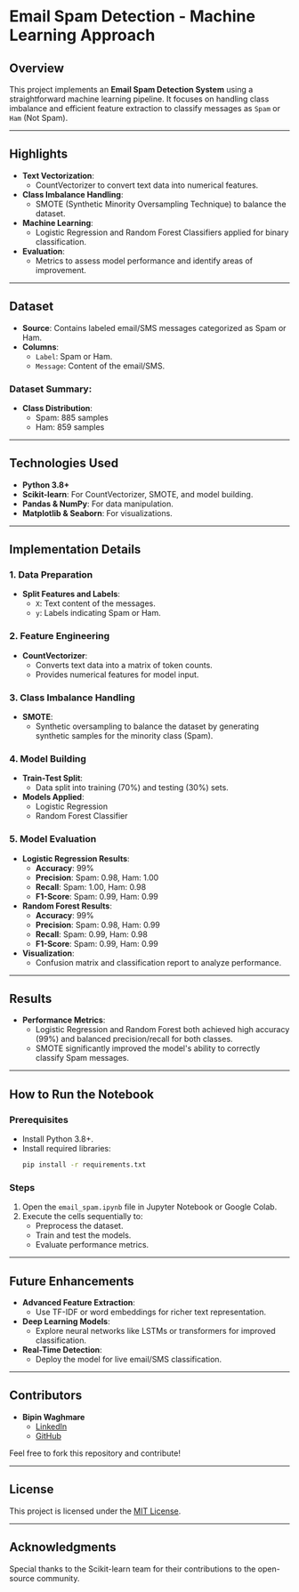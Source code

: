 # Email Spam Detection - Machine Learning Approach

## Overview

This project implements an **Email Spam Detection System** using a straightforward machine learning pipeline. It focuses on handling class imbalance and efficient feature extraction to classify messages as `Spam` or `Ham` (Not Spam).

---

## Highlights

- **Text Vectorization**:
  - CountVectorizer to convert text data into numerical features.
- **Class Imbalance Handling**:
  - SMOTE (Synthetic Minority Oversampling Technique) to balance the dataset.
- **Machine Learning**:
  - Logistic Regression and Random Forest Classifiers applied for binary classification.
- **Evaluation**:
  - Metrics to assess model performance and identify areas of improvement.

---

## Dataset

- **Source**: Contains labeled email/SMS messages categorized as Spam or Ham.
- **Columns**:
  - `Label`: Spam or Ham.
  - `Message`: Content of the email/SMS.

### Dataset Summary:
- **Class Distribution**:
  - Spam: 885 samples
  - Ham: 859 samples

---

## Technologies Used

- **Python 3.8+**
- **Scikit-learn**: For CountVectorizer, SMOTE, and model building.
- **Pandas & NumPy**: For data manipulation.
- **Matplotlib & Seaborn**: For visualizations.

---

## Implementation Details

### 1. Data Preparation
- **Split Features and Labels**:
  - `X`: Text content of the messages.
  - `y`: Labels indicating Spam or Ham.

### 2. Feature Engineering
- **CountVectorizer**:
  - Converts text data into a matrix of token counts.
  - Provides numerical features for model input.

### 3. Class Imbalance Handling
- **SMOTE**:
  - Synthetic oversampling to balance the dataset by generating synthetic samples for the minority class (Spam).

### 4. Model Building
- **Train-Test Split**:
  - Data split into training (70%) and testing (30%) sets.
- **Models Applied**:
  - Logistic Regression
  - Random Forest Classifier

### 5. Model Evaluation
- **Logistic Regression Results**:
  - **Accuracy**: 99%
  - **Precision**: Spam: 0.98, Ham: 1.00
  - **Recall**: Spam: 1.00, Ham: 0.98
  - **F1-Score**: Spam: 0.99, Ham: 0.99
- **Random Forest Results**:
  - **Accuracy**: 99%
  - **Precision**: Spam: 0.98, Ham: 0.99
  - **Recall**: Spam: 0.99, Ham: 0.98
  - **F1-Score**: Spam: 0.99, Ham: 0.99
- **Visualization**:
  - Confusion matrix and classification report to analyze performance.

---

## Results

- **Performance Metrics**:
  - Logistic Regression and Random Forest both achieved high accuracy (99%) and balanced precision/recall for both classes.
  - SMOTE significantly improved the model's ability to correctly classify Spam messages.

---

## How to Run the Notebook

### Prerequisites
- Install Python 3.8+.
- Install required libraries:
  ```bash
  pip install -r requirements.txt
  ```

### Steps
1. Open the `email_spam.ipynb` file in Jupyter Notebook or Google Colab.
2. Execute the cells sequentially to:
   - Preprocess the dataset.
   - Train and test the models.
   - Evaluate performance metrics.

---

## Future Enhancements

- **Advanced Feature Extraction**:
  - Use TF-IDF or word embeddings for richer text representation.
- **Deep Learning Models**:
  - Explore neural networks like LSTMs or transformers for improved classification.
- **Real-Time Detection**:
  - Deploy the model for live email/SMS classification.

---

## Contributors

- **Bipin Waghmare**
  - [LinkedIn](https://www.linkedin.com/in/bipin-waghmare-2bb623167/)
  - [GitHub](https://github.com/bipinwaghmare)

Feel free to fork this repository and contribute!

---

## License

This project is licensed under the [MIT License](https://opensource.org/licenses/MIT).

---

## Acknowledgments

Special thanks to the Scikit-learn team for their contributions to the open-source community.
